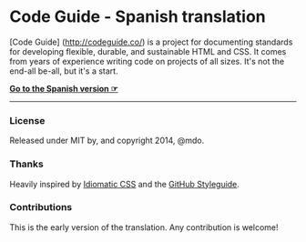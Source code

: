 # Code Guide - Spanish translation

[Code Guide] (http://codeguide.co/) is a project for documenting standards for developing flexible, durable, and sustainable HTML and CSS. It comes from years of experience writing code on projects of all sizes. It's not the end-all be-all, but it's a start.

**[Go to the Spanish version ☞](https://agdwm.github.io/code-guide/)**

---

### License

Released under MIT by, and copyright 2014, @mdo.

### Thanks

Heavily inspired by [Idiomatic CSS](https://github.com/necolas/idiomatic-css) and the [GitHub Styleguide](http://github.com/styleguide).

### Contributions

This is the early version of the translation. Any contribution is welcome!
